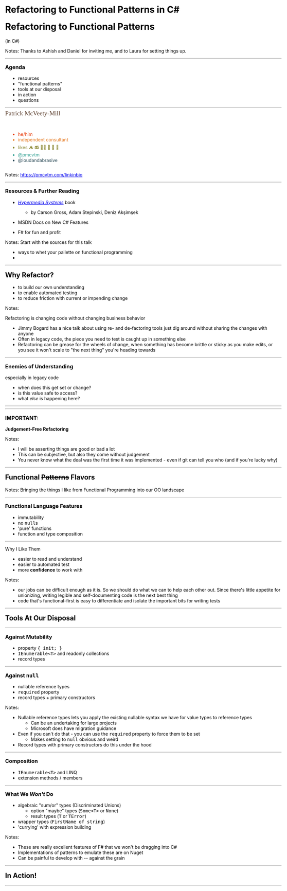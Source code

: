 ﻿---
title: 'Refactoring to Functional Patterns in C#'
theme: simple
revealOptions:
  transition: none
  progress: false
  slideNumber: false
css:
- overrides.css
---
<!-- .slide: data-background-color="#A4D4B4" -->


# Refactoring to Functional Patterns

(in C#)

Notes: Thanks to Ashish and Daniel for inviting me, and to Laura for setting things up.

---
<!-- .slide: data-background-color="#A4D4B4" -->

### Agenda

- resources
- "functional patterns"
- tools at our disposal
- in action
- questions

---
<!-- .slide: data-background-color="#dbd1b3" -->
<!-- .slide: data-transition="slide" -->

<div style="color:#5a3d2b;font:normal 1.4em 'Bungee Shade', cursive;line-height:1em;padding-bottom:2rem">Patrick McVeety-Mill</div>

<div style="display:flex; align-items: center;">
  <ul style="flex:5">
    <li style="color:#e73602">he/him</li>
    <li style="color:#e5771e">independent consultant</li>
    <li style="color:#87842c">likes ⛺  📻  🧑‍🌾  🎨  🍻  🤙</li>
    <li style="color:#2a9d8f">@pmcvtm</li>
    <li style="color:#264653">@loudandabrasive</li>
  </ul>
</div>

Notes: https://pmcvtm.com/linkinbio

---

### Resources & Further Reading


- [_Hypermedia Systems_](https://hypermedia.systems/) book
  - by Carson Gross, Adam Stepinski, Deniz Akşimşek

- MSDN Docs on New C# Features

- F# for fun and profit

Notes: Start with the sources for this talk

- ways to whet your pallette on functional programming
-

---

## Why Refactor?

- to build our own understanding
- to enable automated testing
- to reduce friction with current or impending change

Notes:

Refactoring is changing code without changing business behavior

- Jimmy Bogard has a nice talk about using re- and de-factoring tools just dig around without sharing the changes with anyone
- Often in legacy code, the piece you need to test is caught up in something else
- Refactoring can be grease for the wheels of change, when something has become brittle or sticky as you make edits, or you see it won't scale to "the next thing" you're heading towards

---

### Enemies of Understanding <!-- .element: style="margin-bottom: 0" -->
especially in legacy code  <!-- .element: style="margin: 0 0 3rem 0; font-style: italic" -->

- when does this get set or change?
- is this value safe to access?
- what _else_ is happening here?

---

---
<!-- .slide: data-background-color="#eb9486" -->

### IMPORTANT:
**Judgement-Free Refactoring**

Notes:

- I will be asserting things are good or bad a lot
- This can be subjective, but also they come without judgement
- You never know what the deal was the first time it was implemented - even if git can tell you who (and if you're lucky why)

---
<!-- .slide: data-background-color="#595A88" -->

## Functional ~~Patterns~~ Flavors

Notes: Bringing the things I like from Functional Programming into our OO landscape

---

### Functional Language Features

- immutability
- no `null`s
- 'pure' functions
- function and type composition

---

Why I Like Them

- easier to read and understand
- easier to automated test
- more **confidence** to work with

Notes: 

- our jobs can be difficult enough as it is. So we should do what we can to help each other out. Since there's little appetite for unionizing, writing legible and self-documenting code is the next best thing
- code that's functional-first is easy to differentiate and isolate the important bits for writing tests

---

<!-- .slide: data-background-color="#595A88" -->

## Tools At Our Disposal

---

### Against Mutability

- property `{ init; }`
- `IEnumerable<T>` and readonly collections
- record types

---

### Against `null`

- nullable reference types
- `required` property
- record types + primary constructors

Notes:

- Nullable reference types lets you apply the existing nullable syntax we have for value types to reference types
  - Can be an undertaking for large projects
  - Microsoft does have migration guidance
- Even if you can't do that - you can use the `required` property to force them to be set
  - Makes setting to `null` obvious and weird
- Record types with primary constructors do this under the hood

---

### Composition

- `IEnumerable<T>` and LINQ
- extension methods / members

---

### What We _Won't_ Do

- algebraic "sum/or" types (Discriminated Unions)
  - option "maybe" types (`Some<T>` or `None`)
  - result types (`T` or `TError`)
- wrapper types (`FirstName of string`)
- 'currying' with expression building

Notes:

- These are really excellent features of F# that we won't be dragging into C#
- Implementations of patterns to emulate these are on Nuget
- Can be painful to develop with -- against the grain

---

## In Action!

---
